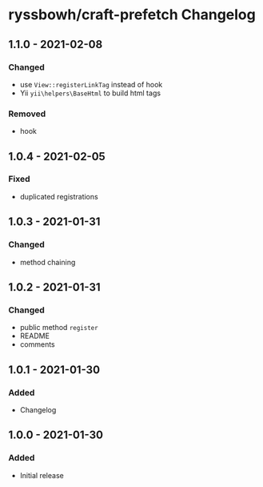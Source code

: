 # ryssbowh/craft-prefetch Changelog

## 1.1.0 - 2021-02-08
### Changed
- use `View::registerLinkTag` instead of hook
- Yii `yii\helpers\BaseHtml` to build html tags

### Removed
- hook

## 1.0.4 - 2021-02-05
### Fixed
- duplicated registrations

## 1.0.3 - 2021-01-31
### Changed
- method chaining

## 1.0.2 - 2021-01-31
### Changed
- public method `register`
- README
- comments

## 1.0.1 - 2021-01-30
### Added
- Changelog

## 1.0.0 - 2021-01-30
### Added
- Initial release
